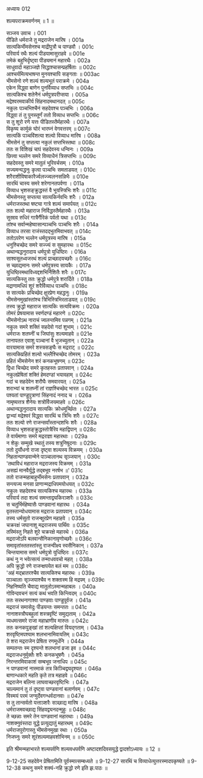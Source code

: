 अध्यायः 012

शल्यपराक्रमवर्णनम् ॥ 1 ॥

सञ्जय उवाच ।	001  
पीडिते धर्मराजे तु मद्रराजेन मारिष ।	001a  
सात्यकिर्भीमसेनश्च माद्रीपुत्रौ च पाण्डवौ ।	001c  
परिवार्य रथैः शल्यं पीडयामासुराहवे ॥	001e  
तमेकं बहुभिर्दृष्ट्वा पीड्यमानं महारथैः ।	002a  
साधुवादो महाञ्जज्ञे सिद्धाश्चासन्प्रहर्षिताः ॥	002c  
आश्चर्यमित्यभाषन्त मुनयश्चापि सङ्गताः ॥	003ac  
भीमसेनो रणे शल्यं शल्यभूतं पराक्रमे ।	004a  
एकेन विद्ध्वा बाणेन पुनर्विव्याध सप्तभिः ॥	004c  
सात्यकिश्च शतेनैनं धर्मपुत्रपरीप्सया ।	005a  
मद्रेश्वरमवाकीर्य सिंहनादमथानदत् ॥	005c  
नकुलः पञ्चभिश्चैनं सहदेवश्च पञ्चभिः ।	006a  
विद्ध्वा तं तु पुनस्तूर्णं ततो विव्याध सप्तभिः ॥	006c  
स तु शूरो रणे यत्तः पीडितस्तैर्महारथैः ।	007a  
विकृष्य कार्मुकं घोरं भारघ्नं वेगवत्तरम् ॥	007c  
सात्यकिं पञ्चविंशत्या शल्यो विव्याध मारिष ।	008a  
भीमसेनं तु सप्तत्या नकुलं सप्तभिस्तथा ॥	008c  
ततः स विशिखं चापं सहदेवस्य धन्विनः ।	009a  
छित्त्वा भल्लेन समरे विव्याधैनं त्रिसप्तभिः ॥	009c  
सहदेवस्तु समरे मातुलं भूरिवर्चसम् ।	010a  
सज्यमन्यद्धनुः कृत्वा पञ्चभिः समताडयत् ।	010c  
शरैराशीविषाकारैर्ज्वलज्ज्वलनसन्निभैः ॥	010e  
सारथिं चास्य समरे शरेणानतपर्वणा ।	011a  
विव्याध भृशसङ्क्रुद्धस्तं वै भूयस्त्रिभिः शरैः ॥	011c  
भीमसेनस्तु सप्तत्या सात्यकिर्नवभिः शरैः ।	012a  
धर्मराजस्तथा षष्ट्या गात्रे शल्यं समार्पयत् ॥	012c  
ततः शल्यो महाराज निर्विद्धस्तैर्महारथैः ।	013a  
सुस्राव रुधिरं गात्रैर्गैरिकं पर्वतो यथा ॥	013c  
तांश्च सर्वान्महेष्वासान्पञ्चभिः पञ्चभिः शरैः ।	014a  
विव्याध तरसा राजंस्तदद्भुतमिवाभवत् ॥	014c  
ततोऽपरेण भल्लेन धर्मपुत्रस्य मारिष ।	015a  
धनुश्चिच्छेद समरे सज्ज्यं स सुमहारथः ॥	015c  
अथान्यद्धनुरादाय धर्मपुत्रो युधिष्ठिरः ।	016a  
साश्वसूतध्वजरथं शल्यं प्राच्छादयच्छरैः ॥	016c  
स च्छाद्यमानः समरे धर्मपुत्रस्य सायकैः ।	017a  
युधिष्ठिरमथाविध्यद्दशभिर्निशितैः शरैः ॥	017c  
सात्यकिस्तु ततः क्रुद्धो धर्मपुत्रे शरार्दिते ।	018a  
मद्राणामधिपं शूरं शरैर्विव्याध पञ्चभिः ॥	018c  
स सात्यकेः प्रचिच्छेद क्षुरप्रेण महद्धनुः ।	019a  
भीमसेनमुखांस्तांश्च त्रिभिस्त्रिभिरताडयत् ॥	019c  
तस्य क्रुद्धो महाराज सात्यकिः सत्यविक्रमः ।	020a  
तोमरं प्रेषयामास स्वर्णदण्डं महारणे ॥	020c  
भीमसेनोऽथ नाराचं ज्वलन्तमिव पन्नगम् ।	021a  
नकुलः समरे शक्तिं सहदेवो गदां शुभाम् ।	021c  
धर्मराजः शतघ्नीं च जिघांसुः शल्यमाहवे ॥	021e  
तानापतत एवाशु पञ्चानां वै भुजच्युतान् ।	022a  
वारयामास समरे शस्त्रसङ्घैः स मद्रराट् ॥	022c  
सात्यकिप्रहितं शल्यो भल्लैश्चिच्छेद तोमरम् ।	023a  
प्रहितं भीमसेनेन शरं कनकभूषणम् ॥	023c  
द्विधा चिच्छेद समरे कृतहस्तः प्रतापवान् ।	024a  
नकुलप्रेषितां शक्तिं हेमदण्डां भयावहाम् ॥	024c  
गदां च सहदेवेन शरौघैः समवारयत् ।	025a  
शराभ्यां च शतघ्नीं तां राज्ञश्चिच्छेद भारत ॥	025c  
पश्यतां पाण्डुपुत्राणां सिंहनादं ननाद च ।	026a  
नामृष्यत्तत्र शैनेयः शत्रोर्विजयमाहवे ॥	026c  
अथान्यद्धनुरादाय सात्यकिः क्रोधमूर्च्छितः ।	027a  
द्वाभ्यां मद्रेश्वरं विद्ध्वा सारथिं च त्रिभिः शरैः ॥	027c  
ततः शल्यो रणे राजन्सर्वांस्तान्दशभिः शरैः ।	028a  
विव्याध भृशसङ्क्रुद्धस्तोत्रैरिव महाद्विपान् ॥	028c  
ते वार्यमाणाः समरे मद्रराज्ञा महारथाः ।	029a  
न शेकुः सम्मुखे स्थातुं तस्य शत्रुनिषूदनाः ॥	029c  
ततो दुर्योधनो राजा दृष्ट्वा शल्यस्य विक्रमम् ।	030a  
निहतान्पाण्डवान्मेने पाञ्चालानथ सृञ्जयान् ।	030c  
\'तथाविधं महाराज मद्रराजस्य विक्रमम् ।	031a  
असह्यं मानवैर्युद्धे तद्बभूव नरर्षभ ॥\'	031c  
ततो राजन्महाबाहुर्भीमसेनः प्रतापवान् ।	032a  
सन्त्यज्य मनसा प्राणान्मद्राधिपमयोधयत् ॥	032c  
नकुलः सहदेवश्च सात्यकिश्च महारथः ।	033a  
परिवार्य तदा शल्यं समन्ताद्व्यकिरञ्शरैः ॥	033c  
स चतुर्भिर्महेष्वासैः पाण्डवानां महारथः ।	034a  
वृतस्तान्योधयामास मद्रराजः प्रतापवान् ॥	034c  
तस्य धर्मसुतो राजन्क्षुरप्रेण महाहवे ।	035a  
चक्ररक्षं जघानाशु मद्रराजस्य पार्थिवः ॥	035c  
तस्मिंस्तु निहते शूरे चक्ररक्षे महारथे ।	036a  
मद्रराजोऽपि बलवान्सैनिकानावृणोच्छरैः ॥	036c  
समावृतांस्ततस्तांस्तु राजन्वीक्ष्य स्वसैनिकान् ।	037a  
चिन्तयामास समरे धर्मपुत्रो युधिष्ठिरः ॥	037c  
कथं नु न भवेत्सत्यं तन्माधववचो महत् ।	038a  
अपि क्रुद्धो रणे राजन्क्षपयेत बलं मम ॥	038c  
\'अहं मद्भ्रातरश्चैव सात्यकिश्च महारथः ।	039a  
पाञ्चालाः सृञ्जयाश्चैव न शक्तास्म हि मद्रपम् ॥	039c  
निहनिष्यति चैवाद्य मातुलोऽस्मान्महाबलः ।	040a  
गोविन्दवचनं सत्यं कथं भवति किन्त्विदम् ॥	040c  
ततः सरथनागाश्वा पाण्डवाः पाण्डुपूर्वज ।	041a  
मद्रराजं समासेदुः पीडयन्तः समन्ततः ॥	041c  
नानाशस्त्रौघबहुलां शस्त्रवृष्टिं समुद्यताम् ।	042a  
व्यधमत्समरे राजा महाभ्राणीव मारुतः ॥	042c  
ततः कनकपुङ्खां तां शल्यक्षिप्तां वियद्गताम् ।	043a  
शरवृष्टिमपश्याम शलभानामिवायतिम् ॥	043c  
ते शरा मद्रराजेन प्रेषिता रणमूर्धनि ।	044a  
सम्पतन्तः स्म दृश्यन्ते शलभानां व्रजा इव ॥	044c  
मद्रराजधनुर्मुक्तैः शरैः कनकभूषणैः ।	045a  
निरन्तरमिवाकाशं सम्बभूव जनाधिप ॥	045c  
न पाण्डवानां नास्माकं तत्र किञ्चिद्व्यदृश्यत ।	046a  
बाणान्धकारे महति कृते तत्र महाहवे ॥	046c  
मद्रराजेन बलिना लाघवाच्छरवृष्टिभिः ।	047a  
चाल्यमानं तु तं दृष्ट्वा पाण्डवानां बलार्णवम् ।	047c  
विस्मयं परमं जग्मुर्देवगन्धर्वदानवाः ॥	047e  
स तु तान्सर्वतो यत्ताञ्शरैः सञ्छाद्य मारिष ।	048a  
धर्मराजमवच्छाद्य सिंहवद्व्यनदन्मुहुः ॥	048c  
ते च्छन्नाः समरे तेन पाण्डवानां महारथाः ।	049a  
नाशक्नुवंस्तदा युद्धे प्रत्युद्यातुं महारथम् ॥	049c  
धर्मराजपुरोगास्तु भीमसेनमुखा रथाः ।	050a  
निजघ्नुः समरे शूरंशल्यमाहवशोभिनम् ॥ ॥	050c  

इति श्रीमन्महाभारते शल्यपर्वणि शल्यवधपर्वणि अष्टादशदिवसयुद्धे द्वादशोऽध्यायः ॥ 12 ॥

9-12-25 सहदेवेन प्रेषितामिति पूर्वस्मात्सम्बध्यते ॥ 9-12-27 सारथिं च विव्याधेत्युत्तरस्मादपकृष्यते ॥ 9-12-38 कथनु समरे शक्यं-नहि क्रुद्धो रणे इति झ.पाठः ॥
